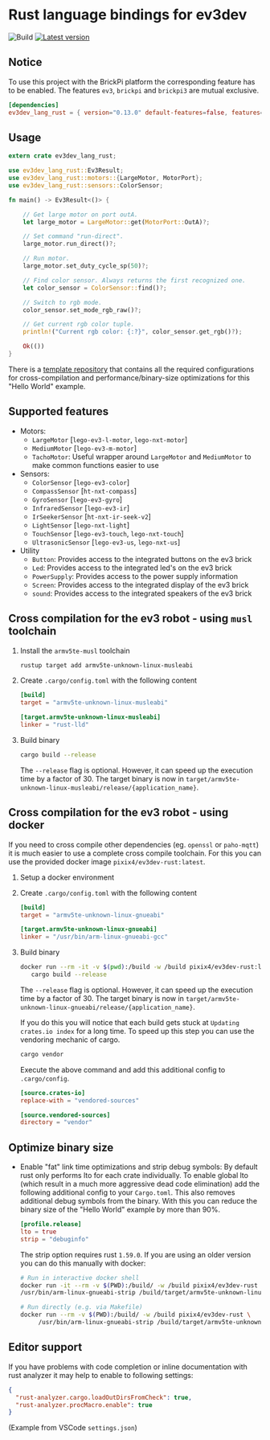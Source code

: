 # Rust language bindings for ev3dev

![Build](https://github.com/pixix4/ev3dev-lang-rust/workflows/Build/badge.svg)
[![Latest version](https://img.shields.io/crates/v/ev3dev-lang-rust.svg)](https://crates.io/crates/ev3dev-lang-rust)

## Notice

To use this project with the BrickPi platform the corresponding feature has to be enabled. The features `ev3`, `brickpi` and `brickpi3` are mutual exclusive.
```toml
[dependencies]
ev3dev_lang_rust = { version="0.13.0" default-features=false, features=["brickpi"] }
```

## Usage

```rust
extern crate ev3dev_lang_rust;

use ev3dev_lang_rust::Ev3Result;
use ev3dev_lang_rust::motors::{LargeMotor, MotorPort};
use ev3dev_lang_rust::sensors::ColorSensor;

fn main() -> Ev3Result<()> {

    // Get large motor on port outA.
    let large_motor = LargeMotor::get(MotorPort::OutA)?;

    // Set command "run-direct".
    large_motor.run_direct()?;

    // Run motor.
    large_motor.set_duty_cycle_sp(50)?;

    // Find color sensor. Always returns the first recognized one.
    let color_sensor = ColorSensor::find()?;

    // Switch to rgb mode.
    color_sensor.set_mode_rgb_raw()?;

    // Get current rgb color tuple.
    println!("Current rgb color: {:?}", color_sensor.get_rgb()?);

    Ok(())
}
```

There is a [template repository](https://github.com/pixix4/ev3dev-lang-rust-template/) that contains all the required configurations for cross-compilation and performance/binary-size optimizations for this "Hello World" example.

## Supported features

- Motors:
  - `LargeMotor` [`lego-ev3-l-motor`, `lego-nxt-motor`]
  - `MediumMotor` [`lego-ev3-m-motor`]
  - `TachoMotor`: Useful wrapper around `LargeMotor` and `MediumMotor` to make common functions easier to use
- Sensors:
  - `ColorSensor` [`lego-ev3-color`]
  - `CompassSensor` [`ht-nxt-compass`]
  - `GyroSensor` [`lego-ev3-gyro`]
  - `InfraredSensor` [`lego-ev3-ir`]
  - `IrSeekerSensor` [`ht-nxt-ir-seek-v2`]
  - `LightSensor` [`lego-nxt-light`]
  - `TouchSensor` [`lego-ev3-touch`, `lego-nxt-touch`]
  - `UltrasonicSensor` [`lego-ev3-us`, `lego-nxt-us`]
- Utility
  - `Button`: Provides access to the integrated buttons on the ev3 brick
  - `Led`: Provides access to the integrated led's on the ev3 brick
  - `PowerSupply`: Provides access to the power supply information
  - `Screen`: Provides access to the integrated display of the ev3 brick
  - `sound`: Provides access to the integrated speakers of the ev3 brick

## Cross compilation for the ev3 robot - using `musl` toolchain

1. Install the `armv5te-musl` toolchain

   ```bash
   rustup target add armv5te-unknown-linux-musleabi
   ```

2. Create `.cargo/config.toml` with the following content

   ```toml
   [build]
   target = "armv5te-unknown-linux-musleabi"

   [target.armv5te-unknown-linux-musleabi]
   linker = "rust-lld"
   ```

3. Build binary

   ```bash
   cargo build --release
   ```

   The `--release` flag is optional. However, it can speed up the execution time by a factor of 30.
   The target binary is now in `target/armv5te-unknown-linux-musleabi/release/{application_name}`.

## Cross compilation for the ev3 robot - using docker

If you need to cross compile other dependencies (eg. `openssl` or `paho-mqtt`) it is much easier to use a complete cross compile toolchain. For this you can use the provided docker image `pixix4/ev3dev-rust:latest`.

1. Setup a docker environment

2. Create `.cargo/config.toml` with the following content

   ```toml
   [build]
   target = "armv5te-unknown-linux-gnueabi"

   [target.armv5te-unknown-linux-gnueabi]
   linker = "/usr/bin/arm-linux-gnueabi-gcc"
   ```

3. Build binary

   ```bash
   docker run --rm -it -v $(pwd):/build -w /build pixix4/ev3dev-rust:latest \
      cargo build --release
   ```

   The `--release` flag is optional. However, it can speed up the execution time by a factor of 30.
   The target binary is now in `target/armv5te-unknown-linux-gnueabi/release/{application_name}`.

   If you do this you will notice that each build gets stuck at `Updating crates.io index` for a long time. To speed up this step you can use the vendoring mechanic of cargo.

   ```bash
   cargo vendor
   ```

   Execute the above command and add this additional config to `.cargo/config`.

   ```toml
   [source.crates-io]
   replace-with = "vendored-sources"

   [source.vendored-sources]
   directory = "vendor"
   ```

## Optimize binary size

- Enable "fat" link time optimizations and strip debug symbols:
  By default rust only performs lto for each crate individually. To enable global lto (which result in a much more aggressive dead code elimination) add the following additional config to your `Cargo.toml`. This also removes additional debug symbols from the binary. With this you can reduce the binary size of the "Hello World" example by more than 90%.

  ```toml
  [profile.release]
  lto = true
  strip = "debuginfo"
  ```

  The strip option requires rust `1.59.0`. If you are using an older version you can do this manually with docker:

  ```bash
  # Run in interactive docker shell
  docker run -it --rm -v $(PWD):/build/ -w /build pixix4/ev3dev-rust
  /usr/bin/arm-linux-gnueabi-strip /build/target/armv5te-unknown-linux-gnueabi/release/{application_name}

  # Run directly (e.g. via Makefile)
  docker run --rm -v $(PWD):/build/ -w /build pixix4/ev3dev-rust \
       /usr/bin/arm-linux-gnueabi-strip /build/target/armv5te-unknown-linux-gnueabi/release/{application_name}
  ```

## Editor support

If you have problems with code completion or inline documentation with rust analyzer it may help to enable to following settings:

```json
{
  "rust-analyzer.cargo.loadOutDirsFromCheck": true,
  "rust-analyzer.procMacro.enable": true
}
```

(Example from VSCode `settings.json`)

